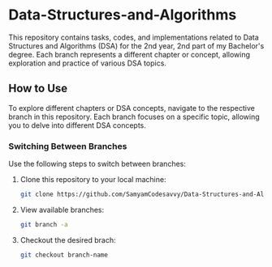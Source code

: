 # Data-Structures-and-Algorithms
This repository contains tasks, codes, and implementations related to Data Structures and Algorithms (DSA) for the 2nd year, 2nd part of my Bachelor's degree. Each branch represents a different chapter or concept, allowing exploration and practice of various DSA topics.
## How to Use
To explore different chapters or DSA concepts, navigate to the respective branch in this repository. Each branch focuses on a specific topic, allowing you to delve into different DSA concepts.
### Switching Between Branches
Use the following steps to switch between branches:
1. Clone this repository to your local machine:
   ```bash
   git clone https://github.com/SamyamCodesavvy/Data-Structures-and-Algorithms.git
2. View available branches:
   ```bash
   git branch -a
3. Checkout the desired brach:
   ```bash
   git checkout branch-name
